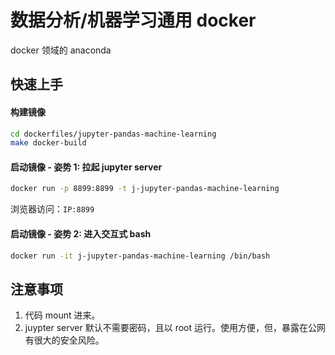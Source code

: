 # 数据分析/机器学习通用 docker

docker 领域的 anaconda


## 快速上手

#### 构建镜像

```bash
cd dockerfiles/jupyter-pandas-machine-learning
make docker-build
```

#### 启动镜像 - 姿势 1: 拉起 jupyter server

```bash
docker run -p 8899:8899 -t j-jupyter-pandas-machine-learning
```

浏览器访问：`IP:8899`

#### 启动镜像 - 姿势 2: 进入交互式 bash

```bash
docker run -it j-jupyter-pandas-machine-learning /bin/bash
```


## 注意事项

1. 代码 mount 进来。
2. juypter server 默认不需要密码，且以 root 运行。使用方便，但，暴露在公网有很大的安全风险。
